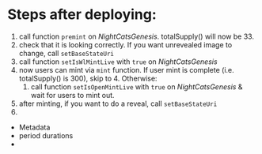 # Steps after deploying:

1. call function `premint` on *NightCatsGenesis*. totalSupply() will now be 33.
2. check that it is looking correctly. If you want unrevealed image to change, call `setBaseStateUri`
3. call function `setIsWlMintLive` with `true` on *NightCatsGenesis*
4. now users can mint via `mint` function. If user mint is complete (i.e. totalSupply() is 300), skip to 4. Otherwise:
   1. call function `setIsOpenMintLive` with `true` on *NightCatsGenesis* & wait for users to mint out.
5. after minting, if you want to do a reveal, call `setBaseStateUri`
6. 

* Metadata
* period durations
* 